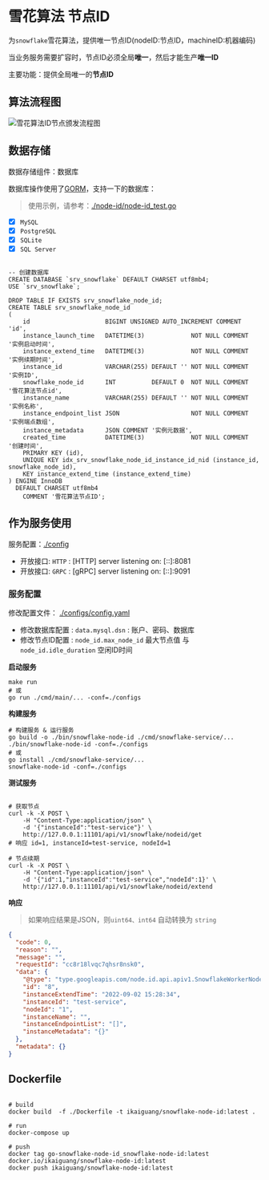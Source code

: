 # 雪花算法 节点ID

为`snowflake`雪花算法，提供唯一节点ID(nodeID:节点ID，machineID:机器编码)

当业务服务需要扩容时，节点ID必须全局**唯一**，然后才能生产**唯一ID**

主要功能：提供全局唯一的**节点ID**

## 算法流程图

![雪花算法ID节点颁发流程图](./statics/雪花算法ID节点颁发流程图@开广.drawio.png)

## 数据存储

数据存储组件：数据库

数据库操作使用了[GORM](https://gorm.io/)，支持一下的数据库：

> 使用示例，请参考：[./node-id/node-id_test.go](node-id/node-id_test.go)

- [x] `MySQL`
- [x] `PostgreSQL`
- [x] `SQLite`
- [x] `SQL Server`

```mysql

-- 创建数据库
CREATE DATABASE `srv_snowflake` DEFAULT CHARSET utf8mb4;
USE `srv_snowflake`;

DROP TABLE IF EXISTS srv_snowflake_node_id;
CREATE TABLE srv_snowflake_node_id
(
    id                     BIGINT UNSIGNED AUTO_INCREMENT COMMENT 'id',
    instance_launch_time   DATETIME(3)             NOT NULL COMMENT '实例启动时间',
    instance_extend_time   DATETIME(3)             NOT NULL COMMENT '实例续期时间',
    instance_id            VARCHAR(255) DEFAULT '' NOT NULL COMMENT '实例ID',
    snowflake_node_id      INT          DEFAULT 0  NOT NULL COMMENT '雪花算法节点id',
    instance_name          VARCHAR(255) DEFAULT '' NOT NULL COMMENT '实例名称',
    instance_endpoint_list JSON                    NOT NULL COMMENT '实例端点数组',
    instance_metadata      JSON COMMENT '实例元数据',
    created_time           DATETIME(3)             NOT NULL COMMENT '创建时间',
    PRIMARY KEY (id),
    UNIQUE KEY idx_srv_snowflake_node_id_instance_id_nid (instance_id, snowflake_node_id),
    KEY instance_extend_time (instance_extend_time)
) ENGINE InnoDB
  DEFAULT CHARSET utf8mb4
    COMMENT '雪花算法节点ID';

```

## 作为服务使用

服务配置：[./config](./configs)

- 开放接口: `HTTP` : [HTTP] server listening on: [::]:8081
- 开放接口: `GRPC` : [gRPC] server listening on: [::]:9091

### 服务配置

修改配置文件： [./configs/config.yaml](configs/config.yaml)

- 修改数据库配置 : `data.mysql.dsn` : 账户、密码、数据库
- 修改节点ID配置 : `node_id.max_node_id` 最大节点值 与 `node_id.idle_duration` 空闲ID时间

**启动服务**

```shell
make run
# 或
go run ./cmd/main/... -conf=./configs
```

**构建服务**

```shell
# 构建服务 & 运行服务
go build -o ./bin/snowflake-node-id ./cmd/snowflake-service/...
./bin/snowflake-node-id -conf=./configs
# 或
go install ./cmd/snowflake-service/...
snowflake-node-id -conf=./configs
```

**测试服务**

```shell

# 获取节点
curl -k -X POST \
    -H "Content-Type:application/json" \
    -d '{"instanceId":"test-service"}' \
    http://127.0.0.1:11101/api/v1/snowflake/nodeid/get
# 响应 id=1, instanceId=test-service, nodeId=1
    
# 节点续期
curl -k -X POST \
    -H "Content-Type:application/json" \
    -d '{"id":1,"instanceId":"test-service","nodeId":1}' \
    http://127.0.0.1:11101/api/v1/snowflake/nodeid/extend
```

**响应**

> 如果响应结果是JSON，则`uint64、int64` 自动转换为 `string`

```json
{
  "code": 0,
  "reason": "",
  "message": "",
  "requestId": "cc8r18lvqc7qhsr8nsk0",
  "data": {
    "@type": "type.googleapis.com/node.id.api.apiv1.SnowflakeWorkerNode",
    "id": "8",
    "instanceExtendTime": "2022-09-02 15:28:34",
    "instanceId": "test-service",
    "nodeId": "1",
    "instanceName": "",
    "instanceEndpointList": "[]",
    "instanceMetadata": "{}"
  },
  "metadata": {}
}
```

## Dockerfile

```shell

# build
docker build  -f ./Dockerfile -t ikaiguang/snowflake-node-id:latest .

# run
docker-compose up

# push
docker tag go-snowflake-node-id_snowflake-node-id:latest docker.io/ikaiguang/snowflake-node-id:latest
docker push ikaiguang/snowflake-node-id:latest

```
